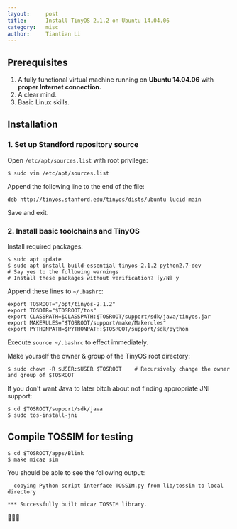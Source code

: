 ```yaml
---
layout:		post
title:		Install TinyOS 2.1.2 on Ubuntu 14.04.06
category:	misc
author:		Tiantian Li
---
```


## Prerequisites

1. A fully functional virtual machine running on **Ubuntu 14.04.06** with **proper Internet connection.**
2. A clear mind.
3. Basic Linux skills.

## Installation

### 1. Set up Standford repository source

Open `/etc/apt/sources.list` with root privilege:

```shell
$ sudo vim /etc/apt/sources.list
```

Append the following line to the end of the file:

```
deb http://tinyos.stanford.edu/tinyos/dists/ubuntu lucid main
```

Save and exit.

### 2. Install basic toolchains and TinyOS

Install required packages:

```shell
$ sudo apt update
$ sudo apt install build-essential tinyos-2.1.2 python2.7-dev
# Say yes to the following warnings
# Install these packages without verification? [y/N] y
```

Append these lines to `~/.bashrc`:

```
export TOSROOT="/opt/tinyos-2.1.2"
export TOSDIR="$TOSROOT/tos"
export CLASSPATH=$CLASSPATH:$TOSROOT/support/sdk/java/tinyos.jar
export MAKERULES="$TOSROOT/support/make/Makerules"
export PYTHONPATH=$PYTHONPATH:$TOSROOT/support/sdk/python
```

Execute `source ~/.bashrc` to effect immediately. 

Make yourself the owner & group of the TinyOS root directory:

```shell
$ sudo chown -R $USER:$USER $TOSROOT	# Recursively change the owner and group of $TOSROOT 
```

If you don't want Java to later bitch about not finding appropriate JNI support:

```shell
$ cd $TOSROOT/support/sdk/java
$ sudo tos-install-jni
```

## Compile TOSSIM for testing

```shell
$ cd $TOSROOT/apps/Blink
$ make micaz sim
```

You should be able to see the following output:

```
  copying Python script interface TOSSIM.py from lib/tossim to local directory

*** Successfully built micaz TOSSIM library.
```

🎉🎉🎉
